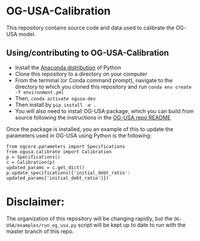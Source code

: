 # OG-USA-Calibration
This repository contains source code and data used to calibrate the OG-USA model.

## Using/contributing to OG-USA-Calibration

* Install the [Anaconda distribution](https://www.anaconda.com/distribution/) of Python
* Clone this repository to a directory on your computer
* From the terminal (or Conda command prompt), navigate to the directory to which you cloned this repository and run `conda env create -f environment.yml`
* Then, `conda activate ogusa-dev`
* Then install by `pip install -e .`
* You will also need to install OG-USA package, which you can build from source following the instructions in the [OG-USA repo README](https://github.com/PSLmodels/OG-USA/)

Once the package is installed, you an example of this to update the parameters used in OG-USA using Python is the following:

```
from ogcore.parameters import Specifications
from ogusa.calibrate import Calibration
p = Specifications()
c = Calibration(p)
updated_params = c.get_dict()
p.update_specifications({'initial_debt_ratio': updated_params['initial_debt_ratio']})
```
# Disclaimer:
The organization of this repository will be changing rapidly, but the `OG-USA/examples/run_og_usa.py` script will be kept up to date to run with the master branch of this repo.

